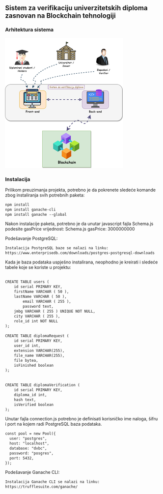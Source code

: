 ## Sistem za verifikaciju univerzitetskih diploma zasnovan na Blockchain tehnologiji

### Arhitektura sistema

![This is an image](SystemArchitecture.png)



### Instalacija
Prilikom preuzimanja projekta, potrebno je da pokrenete sledeće komande zbog instaliranja svih potrebnih paketa:

```
npm install
npm install ganache-cli
npm install ganache --global
```


Nakon instalacije paketa, potrebno je da unutar javascript fajla Schema.js podesite gasPrice vrijednost:
Schema.js
gasPrice: 3000000000

Podešavanje PostgreSQL:
```
Instalacija PostgreSQL baze se nalazi na linku: https://www.enterprisedb.com/downloads/postgres-postgresql-downloads
```

Kada je baza podataka uspješno instalirana, neophodno je kreirati i sledeće tabele koje se koriste u projektu:
```

CREATE TABLE users (
	id serial PRIMARY KEY,
	firstName VARCHAR ( 50 ),
	lastName VARCHAR ( 50 ),
        email VARCHAR ( 255 ),
        password text,
	jmbg VARCHAR ( 255 ) UNIQUE NOT NULL,
	city VARCHAR ( 255 ),
	role_id int NOT NULL
);

CREATE TABLE diplomaRequest (
	id serial PRIMARY KEY,
	user_id int,
	extension VARCHAR(255),
	file_name VARCHAR(255),
	file bytea,
	isFinished boolean
);


CREATE TABLE diplomaVerification (
	id serial PRIMARY KEY,
	diploma_id int,
	hash text,
	isVerified boolean
);
```


Unutar fajla connection.js potrebno je definisati korisničko ime naloga, šifru i port na kojem radi PostgreSQL baza podataka.
```
const pool = new Pool({
  user: "postgres",
  host: "localhost",
  database: "dvbc",
  password: "posgres",
  port: 5432,
});
```

Podešavanje Ganache CLI:
```
Instalacija Ganache CLI se nalazi na linku: https://trufflesuite.com/ganache/
```
